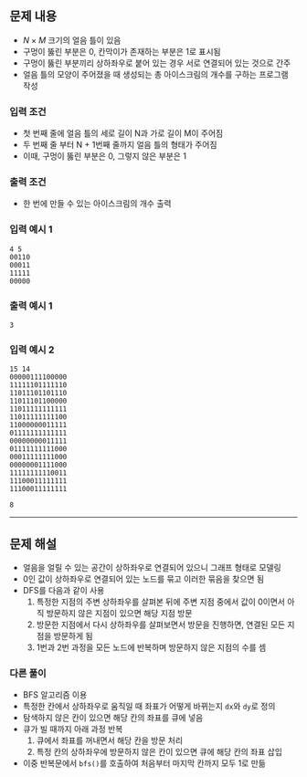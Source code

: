 ## 문제 내용

- $N \times M$ 크기의 얼음 틀이 있음
- 구멍이 뚫린 부분은 0, 칸막이가 존재하는 부분은 1로 표시됨
- 구멍이 뚫린 부분끼리 상하좌우로 붙어 있는 경우 서로 연결되어 있는 것으로 간주
- 얼음 틀의 모양이 주어졌을 때 생성되는 총 아이스크림의 개수를 구하는 프로그램 작성

### 입력 조건

- 첫 번째 줄에 얼음 틀의 세로 길이 N과 가로 길이 M이 주어짐
- 두 번째 줄 부터 N + 1번째 줄까지 얼음 틀의 형태가 주어짐
- 이때, 구멍이 뚫린 부분은 0, 그렇지 않은 부분은 1

### 출력 조건

- 한 번에 만들 수 있는 아이스크림의 개수 출력

### 입력 예시 1

``` plain text
4 5
00110
00011
11111
00000
```

### 출력 예시 1

``` plain text
3
```

### 입력 예시 2

``` plain text
15 14
00000111100000
11111101111110
11011101101110
11011101100000
11011111111111
11011111111100
11000000011111
01111111111111
00000000011111
01111111111000
00011111111000
00000001111000
11111111110011
11100011111111
11100011111111
```

``` plain text
8
```

---

## 문제 해설

- 얼음을 얼릴 수 있는 공간이 상하좌우로 연결되어 있으니 그래프 형태로 모델링
- 0인 값이 상하좌우로 연결되어 있는 노드를 묶고 이러한 묶음을 찾으면 됨
- DFS를 다음과 같이 사용
  1. 특정한 지점의 주변 상하좌우를 살펴본 뒤에 주변 지점 중에서 값이 0이면서 아직 방문하지 않은 지점이 있으면 해당 지점 방문
  2. 방문한 지점에서 다시 상하좌우를 살펴보면서 방문을 진행하면, 연결된 모든 지점을 방문하게 됨
  3. 1번과 2번 과정을 모든 노드에 반복하며 방문하지 않은 지점의 수를 셈

### 다른 풀이

- BFS 알고리즘 이용
- 특정한 칸에서 상하좌우로 움직일 때 좌표가 어떻게 바뀌는지 `dx`와 `dy`로 정의
- 탐색하지 않은 칸이 있으면 해당 칸의 좌표를 큐에 넣음
- 큐가 빌 때까지 아래 과정 반복
  1. 큐에서 좌표를 꺼내면서 해당 칸을 방문 처리
  2. 특정 칸의 상하좌우에 방문하지 않은 칸이 있으면 큐에 해당 칸의 좌표 삽입
- 이중 반복문에서 `bfs()`를 호출하여 처음부터 마지막 칸까지 모두 1로 만듦
